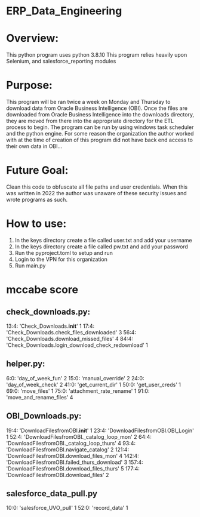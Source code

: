# ERP_Data_Engineering

# Overview:
This python program uses python 3.8.10
This program relies heavily upon Selenium, and salesforce_reporting modules

# Purpose: 
This program will be ran twice a week on Monday and Thursday to download data from Oracle Business Intelligence (OBI). Once the files are downloaded from Oracle Business Intelligence into the downloads directory, they are moved from there into the appropriate directory for the ETL process to begin. The program can be run by using windows task scheduler and the python engine. For some reason the organization the author worked with at the time of creation of this program did not have back end access to their own data in OBI...

# Future Goal:
Clean this code to obfuscate all file paths and user credentials. When this was written in 2022 the author was unaware of these security issues and wrote programs as such.

# How to use: 

1) In the keys directory create a file called user.txt and add your username
2) In the keys directory create a file called pw.txt and add your password
3) Run the pyproject.toml to setup and run
4) Login to the VPN for this organization
5) Run main.py


# mccabe score

## check_downloads.py:
13:4: 'Check_Downloads.__init__' 1
17:4: 'Check_Downloads.check_files_downloaded' 3
56:4: 'Check_Downloads.download_missed_files' 4
84:4: 'Check_Downloads.login_download_check_redownload' 1

## helper.py:
6:0: 'day_of_week_fun' 2
15:0: 'manual_override' 2
24:0: 'day_of_week_check' 2
41:0: 'get_current_dir' 1
50:0: 'get_user_creds' 1
69:0: 'move_files' 1
75:0: 'attachment_rate_rename' 1
91:0: 'move_and_rename_files' 4

## OBI_Downloads.py:
19:4: 'DownloadFilesfromOBI.__init__' 1
23:4: 'DownloadFilesfromOBI.OBI_Login' 1
52:4: 'DownloadFilesfromOBI._catalog_loop_mon' 2
64:4: 'DownloadFilesfromOBI._catalog_loop_thurs' 4
93:4: 'DownloadFilesfromOBI.navigate_catalog' 2
121:4: 'DownloadFilesfromOBI.download_files_mon' 4
142:4: 'DownloadFilesfromOBI.failed_thurs_download' 3
157:4: 'DownloadFilesfromOBI.download_files_thurs' 5
177:4: 'DownloadFilesfromOBI.download_files' 2

## salesforce_data_pull.py
10:0: 'salesforce_UVO_pull' 1
52:0: 'record_data' 1

